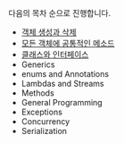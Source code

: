 다음의 목차 순으로 진행합니다.

- [객체 생성과 삭제](./ch2/README.md)
- [모든 객체에 공통적인 메소드](./ch3/README.md)
- [클래스와 인터페이스](./ch4/README.md)
- Generics
- enums and Annotations
- Lambdas and Streams
- Methods
- General Programming
- Exceptions
- Concurrency
- Serialization
